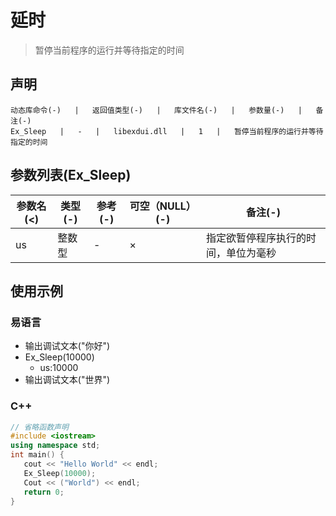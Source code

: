 # 延时

> 暂停当前程序的运行并等待指定的时间

## 声明
```table
动态库命令(-)   |   返回值类型(-)   |   库文件名(-)   |   参数量(-)   |   备注(-)
Ex_Sleep   |   -   |   libexdui.dll   |   1   |   暂停当前程序的运行并等待指定的时间
```

## 参数列表(Ex_Sleep)

|参数名(<)   |   类型(-)   |   参考(-)   |   可空（NULL）(-)   |   备注(-)|
|----|----|----|----|----|
|us   |   整数型   |   -   |   ×   |   指定欲暂停程序执行的时间，单位为毫秒|


## 使用示例

### 易语言

- 输出调试文本("你好")
- Ex_Sleep(10000)
    - us:10000
- 输出调试文本("世界")

### C++

```C++
// 省略函数声明
#include <iostream> 
using namespace std; 
int main() {
   cout << "Hello World" << endl; 
   Ex_Sleep(10000);
   Cout << ("World") << endl;
   return 0;
}
```


